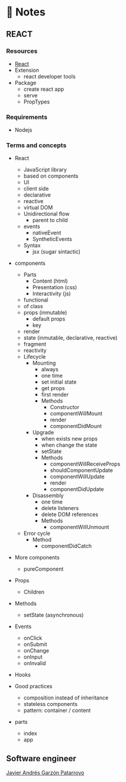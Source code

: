 # :memo: Notes
## REACT

### Resources
* [React](https://reactjs.org/)
* Extension
  - react developer tools
* Package
  - create react app
  - serve
  - PropTypes

### Requirements
* Nodejs

### Terms and concepts
* React
  - JavaScript library
  - based on components
  - UI
  - client side
  - declarative
  - reactive
  - virtual DOM
  * Unidirectional flow
    - parent to child
  * events
    - nativeEvent
    - SyntheticEvents
  * Syntax
    * jsx (sugar sintactic)

* components
  * Parts
    - Content (html)
    - Presentation (css)
    - Interactivity (js)
  - functional
  - of class
  * props (inmutable)
    - default props
    - key
  - render
  - state (inmutable, declarative, reactive)
  - fragment
  - reactivity
  * Lifecycle
    * Mounting
      - always
      - one time
      - set initial state
      - get props
      - first render
      * Methods
        - Constructor
        - componentWillMount
        - render
        - componentDidMount
    * Upgrade
      - when exists new props
      - when change the state
      - setState
      * Methods
        - componentWillReceiveProps
        - shouldComponentUpdate
        - componentWillUpdate
        - render
        - componentDidUpdate
    * Disassembly
      - one time
      - delete listeners
      - delete DOM references
      * Methods
        - componentWillUnmount
  * Error cycle
    * Method
      - componentDidCatch

* More components
  - pureComponent

* Props
  - Children

* Methods
  - setState (asynchronous)
* Events
  - onClick
  - onSubmit
  - onChange
  - onInput
  - onInvalid

* Hooks

* Good practices
  - composition instead of inheritance
  - stateless components
  - pattern: container / content

* parts
  - index
  - app

## Software engineer
[Javier Andrés Garzón Patarroyo](https://www.javierandresgp.com)
